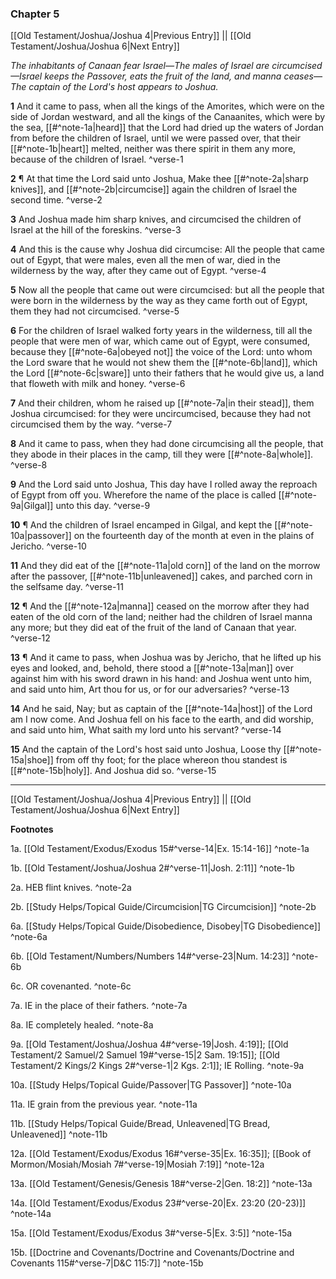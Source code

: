 ### Chapter 5

[[Old Testament/Joshua/Joshua 4|Previous Entry]]  ||  [[Old Testament/Joshua/Joshua 6|Next Entry]]

*The inhabitants of Canaan fear Israel—The males of Israel are circumcised—Israel keeps the Passover, eats the fruit of the land, and manna ceases—The captain of the Lord's host appears to Joshua.*

**1**  And it came to pass, when all the kings of the Amorites, which were on the side of Jordan westward, and all the kings of the Canaanites, which were by the sea, [[#^note-1a|heard]] that the Lord had dried up the waters of Jordan from before the children of Israel, until we were passed over, that their [[#^note-1b|heart]] melted, neither was there spirit in them any more, because of the children of Israel. ^verse-1

**2**  ¶ At that time the Lord said unto Joshua, Make thee [[#^note-2a|sharp knives]], and [[#^note-2b|circumcise]] again the children of Israel the second time. ^verse-2

**3**  And Joshua made him sharp knives, and circumcised the children of Israel at the hill of the foreskins. ^verse-3

**4**  And this is the cause why Joshua did circumcise: All the people that came out of Egypt, that were males, even all the men of war, died in the wilderness by the way, after they came out of Egypt. ^verse-4

**5**  Now all the people that came out were circumcised: but all the people that were born in the wilderness by the way as they came forth out of Egypt, them they had not circumcised. ^verse-5

**6**  For the children of Israel walked forty years in the wilderness, till all the people that were men of war, which came out of Egypt, were consumed, because they [[#^note-6a|obeyed not]] the voice of the Lord: unto whom the Lord sware that he would not shew them the [[#^note-6b|land]], which the Lord [[#^note-6c|sware]] unto their fathers that he would give us, a land that floweth with milk and honey. ^verse-6

**7**  And their children, whom he raised up [[#^note-7a|in their stead]], them Joshua circumcised: for they were uncircumcised, because they had not circumcised them by the way. ^verse-7

**8**  And it came to pass, when they had done circumcising all the people, that they abode in their places in the camp, till they were [[#^note-8a|whole]]. ^verse-8

**9**  And the Lord said unto Joshua, This day have I rolled away the reproach of Egypt from off you. Wherefore the name of the place is called [[#^note-9a|Gilgal]] unto this day. ^verse-9

**10**  ¶ And the children of Israel encamped in Gilgal, and kept the [[#^note-10a|passover]] on the fourteenth day of the month at even in the plains of Jericho. ^verse-10

**11**  And they did eat of the [[#^note-11a|old corn]] of the land on the morrow after the passover, [[#^note-11b|unleavened]] cakes, and parched corn in the selfsame day. ^verse-11

**12**  ¶ And the [[#^note-12a|manna]] ceased on the morrow after they had eaten of the old corn of the land; neither had the children of Israel manna any more; but they did eat of the fruit of the land of Canaan that year. ^verse-12

**13**  ¶ And it came to pass, when Joshua was by Jericho, that he lifted up his eyes and looked, and, behold, there stood a [[#^note-13a|man]] over against him with his sword drawn in his hand: and Joshua went unto him, and said unto him, Art thou for us, or for our adversaries? ^verse-13

**14**  And he said, Nay; but as captain of the [[#^note-14a|host]] of the Lord am I now come. And Joshua fell on his face to the earth, and did worship, and said unto him, What saith my lord unto his servant? ^verse-14

**15**  And the captain of the Lord's host said unto Joshua, Loose thy [[#^note-15a|shoe]] from off thy foot; for the place whereon thou standest is [[#^note-15b|holy]]. And Joshua did so. ^verse-15


---
[[Old Testament/Joshua/Joshua 4|Previous Entry]]  ||  [[Old Testament/Joshua/Joshua 6|Next Entry]]


**Footnotes**


1a. [[Old Testament/Exodus/Exodus 15#^verse-14|Ex. 15:14-16]] ^note-1a

1b. [[Old Testament/Joshua/Joshua 2#^verse-11|Josh. 2:11]] ^note-1b

2a. HEB flint knives. ^note-2a

2b. [[Study Helps/Topical Guide/Circumcision|TG Circumcision]] ^note-2b

6a. [[Study Helps/Topical Guide/Disobedience, Disobey|TG Disobedience]] ^note-6a

6b. [[Old Testament/Numbers/Numbers 14#^verse-23|Num. 14:23]] ^note-6b

6c. OR covenanted. ^note-6c

7a. IE in the place of their fathers. ^note-7a

8a. IE completely healed. ^note-8a

9a. [[Old Testament/Joshua/Joshua 4#^verse-19|Josh. 4:19]]; [[Old Testament/2 Samuel/2 Samuel 19#^verse-15|2 Sam. 19:15]]; [[Old Testament/2 Kings/2 Kings 2#^verse-1|2 Kgs. 2:1]]; IE Rolling.  ^note-9a

10a. [[Study Helps/Topical Guide/Passover|TG Passover]] ^note-10a

11a. IE grain from the previous year. ^note-11a

11b. [[Study Helps/Topical Guide/Bread, Unleavened|TG Bread, Unleavened]] ^note-11b

12a. [[Old Testament/Exodus/Exodus 16#^verse-35|Ex. 16:35]]; [[Book of Mormon/Mosiah/Mosiah 7#^verse-19|Mosiah 7:19]] ^note-12a

13a. [[Old Testament/Genesis/Genesis 18#^verse-2|Gen. 18:2]] ^note-13a

14a. [[Old Testament/Exodus/Exodus 23#^verse-20|Ex. 23:20 (20-23)]] ^note-14a

15a. [[Old Testament/Exodus/Exodus 3#^verse-5|Ex. 3:5]] ^note-15a

15b. [[Doctrine and Covenants/Doctrine and Covenants/Doctrine and Covenants 115#^verse-7|D&C 115:7]] ^note-15b